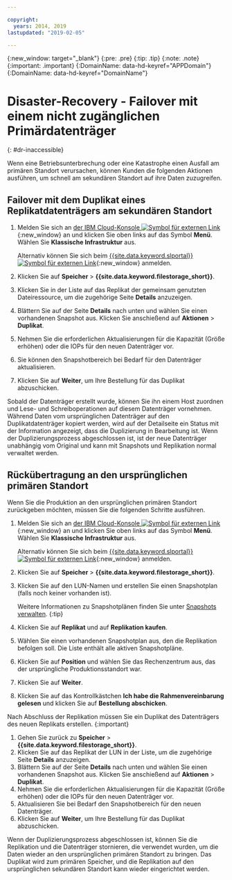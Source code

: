 ```yaml
---

copyright:
  years: 2014, 2019
lastupdated: "2019-02-05"

---
```

{:new_window: target="_blank"}
{:pre: .pre}
{:tip: .tip}
{:note: .note}
{:important: .important}
{:DomainName: data-hd-keyref="APPDomain"}
{:DomainName: data-hd-keyref="DomainName"}


# Disaster-Recovery - Failover mit einem nicht zugänglichen Primärdatenträger
{: #dr-inaccessible}

Wenn eine Betriebsunterbrechung oder eine Katastrophe einen Ausfall am primären Standort verursachen, können Kunden die folgenden Aktionen ausführen, um schnell am sekundären Standort auf ihre Daten zuzugreifen.

## Failover mit dem Duplikat eines Replikatdatenträgers am sekundären Standort

1. Melden Sie sich an [der IBM Cloud-Konsole ![Symbol für externen Link](../../icons/launch-glyph.svg "Symbol für externen Link")](https://{DomainName}/){:new_window} an und klicken Sie oben links auf das Symbol **Menü**. Wählen Sie **Klassische Infrastruktur** aus.

   Alternativ können Sie sich beim [{{site.data.keyword.slportal}} ![Symbol für externen Link](../../icons/launch-glyph.svg "Symbol für externen Link")](https://control.softlayer.com/){:new_window} anmelden.
2. Klicken Sie auf **Speicher** > **{{site.data.keyword.filestorage_short}}**.
3. Klicken Sie in der Liste auf das Replikat der gemeinsam genutzten Dateiressource, um die zugehörige Seite **Details** anzuzeigen.
4. Blättern Sie auf der Seite **Details** nach unten und wählen Sie einen vorhandenen Snapshot aus. Klicken Sie anschießend auf **Aktionen** > **Duplikat**.
5. Nehmen Sie die erforderlichen Aktualisierungen für die Kapazität (Größe erhöhen) oder die IOPs für den neuen Datenträger vor.
6. Sie können den Snapshotbereich bei Bedarf für den Datenträger aktualisieren.
7. Klicken Sie auf **Weiter**, um Ihre Bestellung für das Duplikat abzuschicken.

Sobald der Datenträger erstellt wurde, können Sie ihn einem Host zuordnen und Lese- und Schreiboperationen auf diesem Datenträger vornehmen. Während Daten vom ursprünglichen Datenträger auf den Duplikatdatenträger kopiert werden, wird auf der Detailseite ein Status mit der Information angezeigt, dass die Duplizierung in Bearbeitung ist. Wenn der Duplizierungsprozess abgeschlossen ist, ist der neue Datenträger unabhängig vom Original und kann mit Snapshots und Replikation normal verwaltet werden.

## Rückübertragung an den ursprünglichen primären Standort

Wenn Sie die Produktion an den ursprünglichen primären Standort zurückgeben möchten, müssen Sie die folgenden Schritte ausführen.

1. Melden Sie sich an [der IBM Cloud-Konsole ![Symbol für externen Link](../../icons/launch-glyph.svg "Symbol für externen Link")](https://{DomainName}/){:new_window} an und klicken Sie oben links auf das Symbol **Menü**. Wählen Sie **Klassische Infrastruktur** aus.

   Alternativ können Sie sich beim [{{site.data.keyword.slportal}} ![Symbol für externen Link](../../icons/launch-glyph.svg "Symbol für externen Link")](https://control.softlayer.com/){:new_window} anmelden.
2. Klicken Sie auf **Speicher** > **{{site.data.keyword.filestorage_short}}**.
3. Klicken Sie auf den LUN-Namen und erstellen Sie einen Snapshotplan (falls noch keiner vorhanden ist).

   Weitere Informationen zu Snapshotplänen finden Sie unter [Snapshots verwalten](/docs/infrastructure/FileStorage?topic=FileStorage-managingSnapshots#addschedule).
   {:tip}
4. Klicken Sie auf **Replikat** und auf **Replikation kaufen**.
5. Wählen Sie einen vorhandenen Snapshotplan aus, den die Replikation befolgen soll. Die Liste enthält alle aktiven Snapshotpläne.
6. Klicken Sie auf **Position** und wählen Sie das Rechenzentrum aus, das der ursprüngliche Produktionsstandort war.
7. Klicken Sie auf **Weiter**.
8. Klicken Sie auf das Kontrollkästchen **Ich habe die Rahmenvereinbarung gelesen** und klicken Sie auf **Bestellung abschicken**.

Nach Abschluss der Replikation müssen Sie ein Duplikat des Datenträgers des neuen Replikats erstellen.
{:important}

1. Gehen Sie zurück zu **Speicher** > **{{site.data.keyword.filestorage_short}}**.
2. Klicken Sie auf das Replikat der LUN in der Liste, um die zugehörige Seite **Details** anzuzeigen.
3. Blättern Sie auf der Seite **Details** nach unten und wählen Sie einen vorhandenen Snapshot aus. Klicken Sie anschießend auf **Aktionen** > **Duplikat**.
4. Nehmen Sie die erforderlichen Aktualisierungen für die Kapazität (Größe erhöhen) oder die IOPs für den neuen Datenträger vor.
5. Aktualisieren Sie bei Bedarf den Snapshotbereich für den neuen Datenträger.
6. Klicken Sie auf **Weiter**, um Ihre Bestellung für das Duplikat abzuschicken.

Wenn der Duplizierungsprozess abgeschlossen ist, können Sie die Replikation und die Datenträger stornieren, die verwendet wurden, um die Daten wieder an den ursprünglichen primären Standort zu bringen. Das Duplikat wird zum primären Speicher, und die Replikation auf den ursprünglichen sekundären Standort kann wieder eingerichtet werden.
